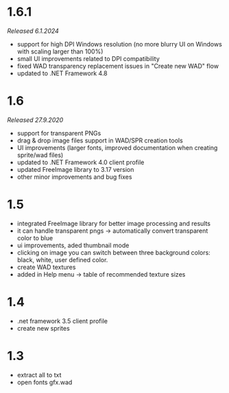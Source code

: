 1.6.1
=======
_Released 6.1.2024_

- support for high DPI Windows resolution (no more blurry UI on Windows with scaling larger than 100%)
- small UI improvements related to DPI compatibility
- fixed WAD transparency replacement issues in "Create new WAD" flow
- updated to .NET Framework 4.8

1.6
=======
_Released 27.9.2020_

- support for transparent PNGs
- drag & drop image files support in WAD/SPR creation tools
- UI improvements (larger fonts, improved documentation when creating sprite/wad files)
- updated to .NET Framework 4.0 client profile
- updated FreeImage library to 3.17 version
- other minor improvements and bug fixes

1.5
=======
- integrated FreeImage library for better image processing and results
- it can handle transparent pngs -> automatically convert transparent color to blue
- ui improvements, aded thumbnail mode
- clicking on image you can switch between three background colors: black, white, user defined color.
- create WAD textures
- added in Help menu -> table of recommended texture sizes

1.4
=======
- .net framework 3.5 client profile
- create new sprites

1.3
=======
- extract all to txt
- open fonts gfx.wad
